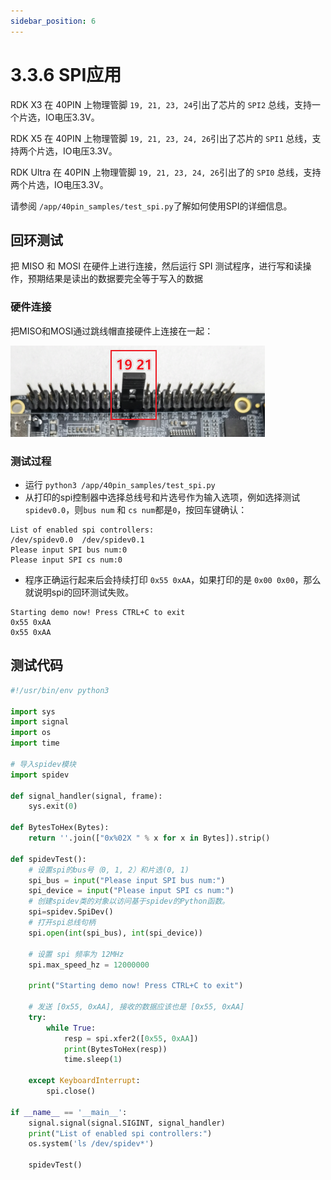 ```yaml
---
sidebar_position: 6
---
```


# 3.3.6 SPI应用

RDK X3 在 40PIN 上物理管脚 `19, 21, 23, 24`引出了芯片的 `SPI2` 总线，支持一个片选，IO电压3.3V。

RDK X5 在 40PIN 上物理管脚 `19, 21, 23, 24, 26`引出了芯片的 `SPI1` 总线，支持两个片选，IO电压3.3V。

RDK Ultra 在 40PIN 上物理管脚 `19, 21, 23, 24, 26`引出了的 `SPI0` 总线，支持两个片选，IO电压3.3V。

请参阅 `/app/40pin_samples/test_spi.py`了解如何使用SPI的详细信息。

## 回环测试
把 MISO 和 MOSI 在硬件上进行连接，然后运行 SPI 测试程序，进行写和读操作，预期结果是读出的数据要完全等于写入的数据

### 硬件连接
把MISO和MOSI通过跳线帽直接硬件上连接在一起：

![image-20220512101915524](../../../static/img/03_Basic_Application/03_40pin_user_guide/image/40pin_user_guide/image-20220512101915524.png)

### 测试过程

- 运行 `python3 /app/40pin_samples/test_spi.py`
- 从打印的spi控制器中选择总线号和片选号作为输入选项，例如选择测试 `spidev0.0`，则`bus num` 和 `cs num`都是`0`，按回车键确认：

```
List of enabled spi controllers:
/dev/spidev0.0  /dev/spidev0.1
Please input SPI bus num:0
Please input SPI cs num:0
```

- 程序正确运行起来后会持续打印 `0x55 0xAA`，如果打印的是 `0x00 0x00`，那么就说明spi的回环测试失败。

```
Starting demo now! Press CTRL+C to exit
0x55 0xAA
0x55 0xAA
```

## 测试代码

```python
#!/usr/bin/env python3

import sys
import signal
import os
import time

# 导入spidev模块
import spidev

def signal_handler(signal, frame):
    sys.exit(0)

def BytesToHex(Bytes):
    return ''.join(["0x%02X " % x for x in Bytes]).strip()

def spidevTest():
    # 设置spi的bus号（0, 1, 2）和片选(0, 1)
    spi_bus = input("Please input SPI bus num:")
    spi_device = input("Please input SPI cs num:")
    # 创建spidev类的对象以访问基于spidev的Python函数。
    spi=spidev.SpiDev()
    # 打开spi总线句柄
    spi.open(int(spi_bus), int(spi_device))

    # 设置 spi 频率为 12MHz
    spi.max_speed_hz = 12000000

    print("Starting demo now! Press CTRL+C to exit")

    # 发送 [0x55, 0xAA], 接收的数据应该也是 [0x55, 0xAA]
    try:
        while True:
            resp = spi.xfer2([0x55, 0xAA])
            print(BytesToHex(resp))
            time.sleep(1)

    except KeyboardInterrupt:
        spi.close()

if __name__ == '__main__':
    signal.signal(signal.SIGINT, signal_handler)
    print("List of enabled spi controllers:")
    os.system('ls /dev/spidev*')

    spidevTest()

```

